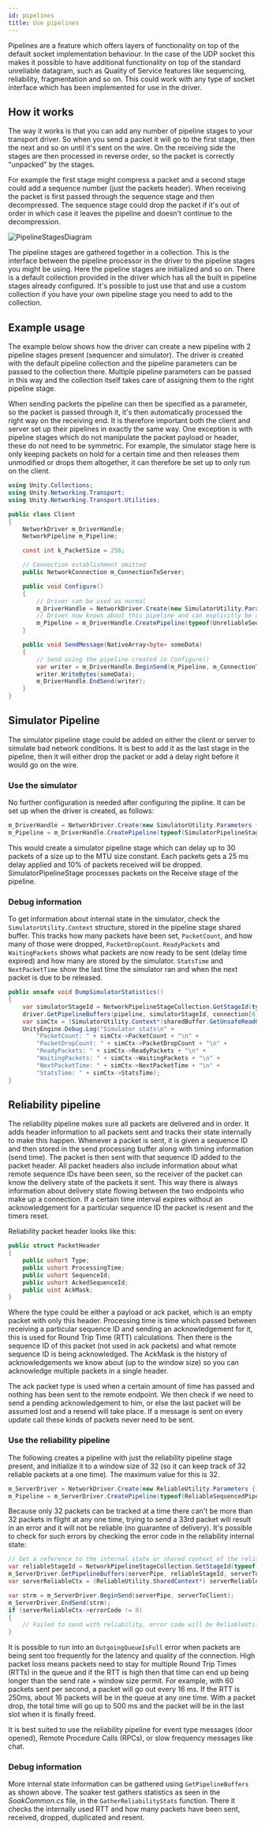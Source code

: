 ```yaml
---
id: pipelines
title: Use pipelines
---
```


Pipelines are a feature which offers layers of functionality on top of the default socket implementation behaviour. In the case of the UDP socket this makes it possible to have additional functionality on top of the standard unreliable datagram, such as Quality of Service features like sequencing, reliability, fragmentation and so on. This could work with any type of socket interface which has been implemented for use in the driver.

## How it works

The way it works is that you can add any number of pipeline stages to your transport driver. So when you send a packet it will go to the first stage, then the next and so on until it's sent on the wire. On the receiving side the stages are then processed in reverse order, so the packet is correctly "unpacked" by the stages.

For example the first stage might compress a packet and a second stage could add a sequence number (just the packets header). When receiving the packet is first passed through the sequence stage and then decompressed. The sequence stage could drop the packet if it's out of order in which case it leaves the pipeline and doesn't continue to the decompression.

![PipelineStagesDiagram](img/transport/Pipeline-stages-diagram.png)

The pipeline stages are gathered together in a collection. This is the interface between the pipeline processor in the driver to the pipeline stages you might be using. Here the pipeline stages are initialized and so on. There is a default collection provided in the driver which has all the built in pipeline stages already configured. It's possible to just use that and use a custom collection if you have your own pipeline stage you need to add to the collection.

## Example usage

The example below shows how the driver can create a new pipeline with 2 pipeline stages present (sequencer and simulator). The driver is created with the default pipeline collection and the pipeline parameters can be passed to the collection there. Multiple pipeline parameters can be passed in this way and the collection itself takes care of assigning them to the right pipeline stage.

When sending packets the pipeline can then be specified as a parameter, so the packet is passed through it, it's then automatically processed the right way on the receiving end. It is therefore important both the client and server set up their pipelines in exactly the same way. One exception is with pipeline stages which do not manipulate the packet  payload or header, these do not need to be symmetric. For example, the simulator stage here is only keeping packets on hold for a certain time and then releases them unmodified or drops them altogether, it can therefore be set up to only run on the client.

```c#
using Unity.Collections;
using Unity.Networking.Transport;
using Unity.Networking.Transport.Utilities;

public class Client
{
    NetworkDriver m_DriverHandle;
    NetworkPipeline m_Pipeline;

    const int k_PacketSize = 256;

    // Connection establishment omitted
    public NetworkConnection m_ConnectionToServer;

    public void Configure()
    {
        // Driver can be used as normal
        m_DriverHandle = NetworkDriver.Create(new SimulatorUtility.Parameters {MaxPacketSize = k_PacketSize, MaxPacketCount = 30, PacketDelayMs = 100});
        // Driver now knows about this pipeline and can explicitly be asked to send packets through it (by default it sends directly)
        m_Pipeline = m_DriverHandle.CreatePipeline(typeof(UnreliableSequencedPipelineStage), typeof(SimulatorPipelineStage));
    }

    public void SendMessage(NativeArray<byte> someData)
    {
        // Send using the pipeline created in Configure()
        var writer = m_DriverHandle.BeginSend(m_Pipeline, m_ConnectionToServer);
        writer.WriteBytes(someData);
        m_DriverHandle.EndSend(writer);
    }
}
```

## Simulator Pipeline

The simulator pipeline stage could be added on either the client or server to simulate bad network conditions. It is best to add it as the last stage in the pipeline, then it will either drop the packet or add a delay right before it would go on the wire.

### Use the simulator

No further configuration is needed after configuring the pipline. It can be set up when the driver is created, as follows:

```c#
m_DriverHandle = NetworkDriver.Create(new SimulatorUtility.Parameters {MaxPacketSize = NetworkParameterConstants.MTU, MaxPacketCount = 30, PacketDelayMs = 25, PacketDropPercentage = 10});
m_Pipeline = m_DriverHandle.CreatePipeline(typeof(SimulatorPipelineStage));
```

This would create a simulator pipeline stage which can delay up to 30 packets of a size up to the MTU size constant. Each packets gets a 25 ms delay applied and 10% of packets received will be dropped. SimulatorPipelineStage processes packets on the Receive stage of the pipeline.

### Debug information

To get information about internal state in the simulator, check the `SimulatorUtility.Context` structure, stored in the pipeline stage shared buffer. This tracks how many packets have been set, `PacketCount`, and how many of those were dropped, `PacketDropCount`. `ReadyPackets` and `WaitingPackets` shows what packets are now ready to be sent (delay time expired) and how many are stored by the simulator. `StatsTime` and `NextPacketTime` show the last time the simulator ran and when the next packet is due to be released.

```c#
public unsafe void DumpSimulatorStatistics()
{
    var simulatorStageId = NetworkPipelineStageCollection.GetStageId(typeof(SimulatorPipelineStage));
    driver.GetPipelineBuffers(pipeline, simulatorStageId, connection[0], out var receiveBuffer, out var sendBuffer, out var sharedBuffer);
    var simCtx = (SimulatorUtility.Context*)sharedBuffer.GetUnsafeReadOnlyPtr();
    UnityEngine.Debug.Log("Simulator stats\n" +
        "PacketCount: " + simCtx->PacketCount + "\n" +
        "PacketDropCount: " + simCtx->PacketDropCount + "\n" +
        "ReadyPackets: " + simCtx->ReadyPackets + "\n" +
        "WaitingPackets: " + simCtx->WaitingPackets + "\n" +
        "NextPacketTime: " + simCtx->NextPacketTime + "\n" +
        "StatsTime: " + simCtx->StatsTime);
}
```

## Reliability pipeline

The reliability pipeline makes sure all packets are delivered and in order. It adds header information to all packets sent and tracks their state internally to make this happen. Whenever a packet is sent, it is given a sequence ID and then stored in the send processing buffer along with timing information (send time). The packet is then sent with that sequence ID added to the packet header. All packet headers also include information about what remote sequence IDs have been seen, so the receiver of the packet can know the delivery state of the packets it sent. This way there is always information about delivery state flowing between the two endpoints who make up a connection. If a certain time interval expires without an acknowledgement for a particular sequence ID the packet is resent and the timers reset.

Reliability packet header looks like this:

```c#
public struct PacketHeader
{
    public ushort Type;
    public ushort ProcessingTime;
    public ushort SequenceId;
    public ushort AckedSequenceId;
    public uint AckMask;
}
```

Where the type could be either a payload or ack packet, which is an empty packet with only this header. Processing time is time which passed between receiving a particular sequence ID and sending an acknowledgement for it, this is used for Round Trip Time (RTT) calculations. Then there is the sequence ID of this packet (not used in ack packets) and what remote sequence ID is being acknowledged. The AckMask is the history of acknowledgements we know about (up to the window size) so you can acknowledge multiple packets in a single header.

The ack packet type is used when a certain amount of time has passed and nothing has been sent to the remote endpoint. We then check if we need to send a pending acknowledgement to him, or else the last packet will be assumed lost and a resend will take place. If a message is sent on every update call these kinds of packets never need to be sent.

### Use the reliability pipeline

The following creates a pipeline with just the reliability pipeline stage present, and initialize it to a window size of 32 (so it can keep track of 32 reliable packets at a one time). The maximum value for this is 32.

```c#
m_ServerDriver = NetworkDriver.Create(new ReliableUtility.Parameters { WindowSize = 32 });
m_Pipeline = m_ServerDriver.CreatePipeline(typeof(ReliableSequencedPipelineStage));
```

Because only 32 packets can be tracked at a time there can't be more than 32 packets in flight at any one time, trying to send a 33rd packet will result in an error and it will not be reliable (no guarantee of delivery). It's possible to check for such errors by checking the error code in the reliability internal state:

```c#
// Get a reference to the internal state or shared context of the reliability
var reliableStageId = NetworkPipelineStageCollection.GetStageId(typeof(ReliableSequencedPipelineStage));
m_ServerDriver.GetPipelineBuffers(serverPipe, reliableStageId, serverToClient, out var tmpReceiveBuffer, out var tmpSendBuffer, out var serverReliableBuffer);
var serverReliableCtx = (ReliableUtility.SharedContext*) serverReliableBuffer.GetUnsafePtr();

var strm = m_ServerDriver.BeginSend(serverPipe, serverToClient);
m_ServerDriver.EndSend(strm);
if (serverReliableCtx->errorCode != 0)
{
    // Failed to send with reliability, error code will be ReliableUtility.ErrorCodes.OutgoingQueueIsFull if no buffer space is left to store the packet
}
```

It is possible to run into an `OutgoingQueueIsFull` error when packets are being sent too frequently for the latency and quality of the connection. High packet loss means packets need to stay for multiple Round Trip Times (RTTs) in the queue and if the RTT is high then that time can end up being longer than the send rate + window size permit. For example, with 60 packets sent per second, a packet will go out every 16 ms. If the RTT is 250ms, about 16 packets will be in the queue at any one time. With a packet drop, the total time will go up to 500 ms and the packet will be in the last slot when it is finally freed.

It is best suited to use the reliability pipeline for event type messages (door opened), Remote Procedure Calls (RPCs), or slow frequency messages like chat.

### Debug information

More internal state information can be gathered using `GetPipelineBuffers` as shown above. The soaker test gathers statistics as seen in the *SoakCommon.cs* file, in the `GatherReliabilityStats` function. There it checks the internally used RTT and how many packets have been sent, received, dropped, duplicated and resent.